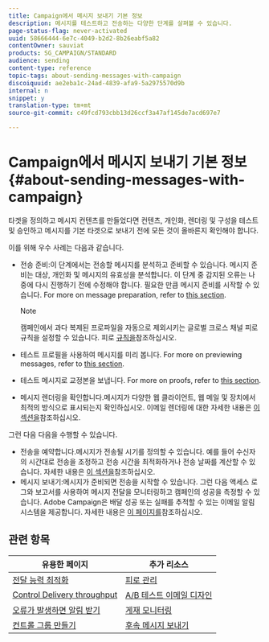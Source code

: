 ```yaml
---
title: Campaign에서 메시지 보내기 기본 정보
description: 메시지를 테스트하고 전송하는 다양한 단계를 살펴볼 수 있습니다.
page-status-flag: never-activated
uuid: 58666444-6e7c-4049-b2d2-8b26eabf5a82
contentOwner: sauviat
products: SG_CAMPAIGN/STANDARD
audience: sending
content-type: reference
topic-tags: about-sending-messages-with-campaign
discoiquuid: ae2eba1c-24ad-4839-afa9-5a2975570d9b
internal: n
snippet: y
translation-type: tm+mt
source-git-commit: c49fcd793cbb13d26ccf3a47af145de7acd697e7

---
```



# Campaign에서 메시지 보내기 기본 정보{#about-sending-messages-with-campaign}

타겟을 정의하고 메시지 컨텐츠를 만들었다면 컨텐츠, 개인화, 렌더링 및 구성을 테스트 및 승인하고 메시지를 기본 타겟으로 보내기 전에 모든 것이 올바른지 확인해야 합니다.

이를 위해 우수 사례는 다음과 같습니다.

* 전송 준비:이 단계에서는 전송할 메시지를 분석하고 준비할 수 있습니다. 메시지 준비는 대상, 개인화 및 메시지의 유효성을 분석합니다. 이 단계 중 감지된 오류는 나중에 다시 진행하기 전에 수정해야 합니다. 필요한 만큼 메시지 준비를 시작할 수 있습니다. For more on message preparation, refer to [this section](../../sending/using/preparing-the-send.md).

   >[!NOTE]
   >
   >캠페인에서 과다 복제된 프로파일을 자동으로 제외시키는 글로벌 크로스 채널 피로 규칙을 설정할 수 있습니다. 피로 [규칙을](../../sending/using/fatigue-rules.md)참조하십시오.

* 테스트 프로필을 사용하여 메시지를 미리 봅니다. For more on previewing messages, refer to [this section](../../sending/using/previewing-messages.md).
* 테스트 메시지로 교정본을 보냅니다. For more on proofs, refer to [this  section](../../sending/using/sending-proofs.md).
* 메시지 렌더링을 확인합니다.메시지가 다양한 웹 클라이언트, 웹 메일 및 장치에서 최적의 방식으로 표시되는지 확인하십시오. 이메일 렌더링에 대한 자세한 내용은 [이 섹션을](../../sending/using/email-rendering.md)참조하십시오.

그런 다음 다음을 수행할 수 있습니다.

* 전송을 예약합니다.메시지가 전송될 시기를 정의할 수 있습니다. 예를 들어 수신자의 시간대로 전송을 조정하고 전송 시간을 최적화하거나 전송 날짜를 계산할 수 있습니다. 자세한 내용은 [이 섹션을](../../sending/using/about-scheduling-messages.md)참조하십시오.
* 메시지 보내기:메시지가 준비되면 전송을 시작할 수 있습니다. 그런 다음 액세스 로그와 보고서를 사용하여 메시지 전달을 모니터링하고 캠페인의 성공을 측정할 수 있습니다. Adobe Campaign은 배달 성공 또는 실패를 추적할 수 있는 이메일 알림 시스템을 제공합니다. 자세한 내용은 [이 페이지를](../../sending/using/confirming-the-send.md)참조하십시오.

## 관련 항목

| 유용한 페이지 | 추가 리소스 |
|---|---|
| [전달 능력 최적화](../../sending/using/about-deliverability.md) | [피로 관리](../../sending/using/fatigue-rules.md) |
| [Control Delivery throughput](../../reporting/using/delivery-throughput.md) | [A/B 테스트 이메일 디자인](../../channels/using/designing-an-a-b-test-email.md) |
| [오류가 발생하면 알림 받기](../../sending/using/receiving-alerts-when-failures-happen.md) | [게재 모니터링](../../sending/using/monitoring-a-delivery.md) |
| [컨트롤 그룹 만들기](../../automating/using/workflow-control-group.md) | [후속 메시지 보내기](../../channels/using/follow-up-messages.md) |